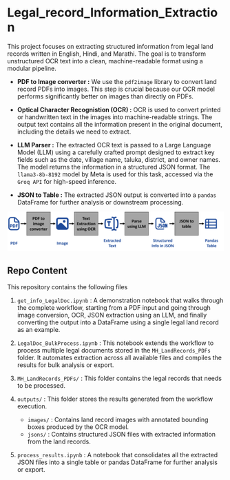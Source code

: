 # Legal_record_Information_Extraction

This project focuses on extracting structured information from legal land records written in English, Hindi, and Marathi. The goal is to transform unstructured OCR text into a clean, machine-readable format using a modular pipeline.

* **PDF to Image converter :** We use the `pdf2image` library to convert land record PDFs into images. This step is crucial because our OCR model performs significantly better on images than directly on PDFs.

* **Optical Character Recognistion (OCR) :** OCR is used to convert printed or handwritten text in the images into machine-readable strings. The output text contains all the information present in the original document, including the details we need to extract.

* **LLM Parser :** The extracted OCR text is passed to a Large Language Model (LLM) using a carefully crafted prompt designed to extract key fields such as the date, village name, taluka, district, and owner names. The model returns the information in a structured JSON format. The `llama3-8b-8192` model by Meta is used for this task, accessed via the `Groq API` for high-speed inference.

* **JSON to Table :** The extracted JSON output is converted into a `pandas` DataFrame for further analysis or downstream processing.

![img](workflow.png)


## Repo Content

This repository contains the following files

1. `get_info_LegalDoc.ipynb` : A demonstration notebook that walks through the complete workflow, starting from a PDF input and going through image conversion, OCR, JSON extraction using an LLM, and finally converting the output into a DataFrame using a single legal land record as an example.

2. `LegalDoc_BulkProcess.ipynb` : This notebook extends the workflow to process multiple legal documents stored in the `MH_LandRecords_PDFs` folder. It automates extraction across all available files and compiles the results for bulk analysis or export.

3. `MH_LandRecords_PDFs/` : This folder contains the legal records that needs to be processed.

4. `outputs/` : This folder stores the results generated from the workflow execution.
    * `images/` : Contains land record images with annotated bounding boxes produced by the OCR model.
    * `jsons/` :  Contains structured JSON files with extracted information from the land records.

5. `process_results.ipynb` : A notebook that consolidates all the extracted JSON files into a single table or pandas DataFrame for further analysis or export.